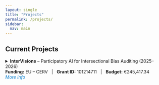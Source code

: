 ```yaml
---
layout: single
title: "Projects"
permalink: /projects/
sidebar:
  nav: main
---
```


## Current Projects

<details>
  <summary>
    <strong>InterVisions</strong> – Participatory AI for Intersectional Bias Auditing (2025–2026)  
    <br>
    <strong>Funding:</strong> EU – CERV &nbsp; | &nbsp; 
    <strong>Grant ID:</strong> 101214711 &nbsp; | &nbsp; 
    <strong>Budget:</strong> €245,417.34  
    <br><em style="color: #007acc; cursor: pointer;">More info</em>
  </summary>
  <br>

  <strong>Coordinated by:</strong> ALIA – Associació Cultural de Dones per a la Recerca i l’Acció <br>
  <strong>Participants:</strong><br>
  – <strong>Centre de Visió per Computador (CVC-UAB)</strong>, Research Organisation<br>
  – <strong>Diputació de Barcelona</strong>, Associated Partner<br><br>

  <strong>Goal:</strong><br>
  InterVisions aims to build a <strong>participatory bias audit tool</strong> for vision and language foundation models.  
  It integrates intersectional feminist theory, deep learning, and participatory AI practices to identify and mitigate social biases in large-scale multimodal AI systems.<br><br>

  <strong>Activities:</strong><br>
  – Community-driven workshops to audit foundation models<br>
  – Co-creation of a <strong>technical fairness benchmark</strong><br>
  – Development of <strong>intersectional impact assessment guidelines</strong><br>
  – Promotion of <strong>ethical AI practices</strong> in line with the EU Charter of Fundamental Rights<br><br>

  <strong>Keywords:</strong> Bias in AI, Ethical AI, Participatory AI, Intersectionality, Fairness Benchmark, Vision & Language Models<br><br>

  <strong>Project Website:</strong>  TBD

</details>

